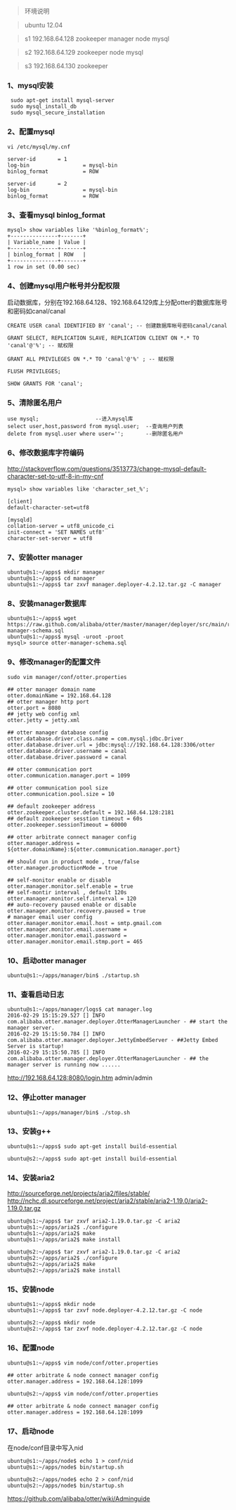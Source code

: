 > 环境说明

> ubuntu 12.04

> s1 192.168.64.128 zookeeper manager node mysql

> s2 192.168.64.129 zookeeper node mysql

> s3 192.168.64.130 zookeeper

### 1、mysql安装

```
 sudo apt-get install mysql-server
 sudo mysql_install_db
 sudo mysql_secure_installation
```

### 2、配置mysql

```
vi /etc/mysql/my.cnf

server-id		= 1
log-bin                 = mysql-bin
binlog_format           = ROW

server-id		= 2
log-bin                 = mysql-bin
binlog_format           = ROW
```

### 3、查看mysql binlog_format

```
mysql> show variables like '%binlog_format%';
+---------------+-------+
| Variable_name | Value |
+---------------+-------+
| binlog_format | ROW   |
+---------------+-------+
1 row in set (0.00 sec)
```

### 4、创建mysql用户帐号并分配权限

启动数据库，分别在192.168.64.128、192.168.64.129库上分配otter的数据库账号和密码如canal/canal

```
CREATE USER canal IDENTIFIED BY 'canal'; -- 创建数据库帐号密码canal/canal

GRANT SELECT, REPLICATION SLAVE, REPLICATION CLIENT ON *.* TO 'canal'@'%'; -- 赋权限

GRANT ALL PRIVILEGES ON *.* TO 'canal'@'%' ; -- 赋权限

FLUSH PRIVILEGES;

SHOW GRANTS FOR 'canal';
```

### 5、清除匿名用户

```
use mysql;					--进入mysql库
select user,host,password from mysql.user;	--查询用户列表
delete from mysql.user where user='';		--删除匿名用户
```

### 6、修改数据库字符编码

http://stackoverflow.com/questions/3513773/change-mysql-default-character-set-to-utf-8-in-my-cnf

```
mysql> show variables like 'character_set_%';

[client]
default-character-set=utf8

[mysqld]
collation-server = utf8_unicode_ci
init-connect = 'SET NAMES utf8'
character-set-server = utf8
```

### 7、安装otter manager

```
ubuntu@s1:~/apps$ mkdir manager
ubuntu@s1:~/apps$ cd manager
ubuntu@s1:~/apps$ tar zxvf manager.deployer-4.2.12.tar.gz -C manager
```

### 8、安装manager数据库

```
ubuntu@s1:~/apps$ wget https://raw.github.com/alibaba/otter/master/manager/deployer/src/main/resources/sql/otter-manager-schema.sql 
ubuntu@s1:~/apps$ mysql -uroot -proot
mysql> source otter-manager-schema.sql
```

### 9、修改manager的配置文件

```
sudo vim manager/conf/otter.properties

## otter manager domain name
otter.domainName = 192.168.64.128
## otter manager http port
otter.port = 8080
## jetty web config xml
otter.jetty = jetty.xml

## otter manager database config
otter.database.driver.class.name = com.mysql.jdbc.Driver
otter.database.driver.url = jdbc:mysql://192.168.64.128:3306/otter
otter.database.driver.username = canal
otter.database.driver.password = canal

## otter communication port
otter.communication.manager.port = 1099

## otter communication pool size
otter.communication.pool.size = 10

## default zookeeper address
otter.zookeeper.cluster.default = 192.168.64.128:2181
## default zookeeper sesstion timeout = 60s
otter.zookeeper.sessionTimeout = 60000

## otter arbitrate connect manager config
otter.manager.address = ${otter.domainName}:${otter.communication.manager.port}

## should run in product mode , true/false
otter.manager.productionMode = true

## self-monitor enable or disable
otter.manager.monitor.self.enable = true
## self-montir interval , default 120s
otter.manager.monitor.self.interval = 120
## auto-recovery paused enable or disable
otter.manager.monitor.recovery.paused = true
# manager email user config
otter.manager.monitor.email.host = smtp.gmail.com
otter.manager.monitor.email.username = 
otter.manager.monitor.email.password = 
otter.manager.monitor.email.stmp.port = 465
```

### 10、启动otter manager

```
ubuntu@s1:~/apps/manager/bin$ ./startup.sh
```

### 11、查看启动日志

```
ubuntu@s1:~/apps/manager/logs$ cat manager.log 
2016-02-29 15:15:29.527 [] INFO  com.alibaba.otter.manager.deployer.OtterManagerLauncher - ## start the manager server.
2016-02-29 15:15:50.784 [] INFO  com.alibaba.otter.manager.deployer.JettyEmbedServer - ##Jetty Embed Server is startup!
2016-02-29 15:15:50.785 [] INFO  com.alibaba.otter.manager.deployer.OtterManagerLauncher - ## the manager server is running now ......
```

http://192.168.64.128:8080/login.htm
admin/admin

### 12、停止otter manager

```
ubuntu@s1:~/apps/manager/bin$ ./stop.sh
```

### 13、安装g++

```
ubuntu@s1:~/apps$ sudo apt-get install build-essential
```

```
ubuntu@s2:~/apps$ sudo apt-get install build-essential
```

### 14、安装aria2

http://sourceforge.net/projects/aria2/files/stable/
http://nchc.dl.sourceforge.net/project/aria2/stable/aria2-1.19.0/aria2-1.19.0.tar.gz

```
ubuntu@s1:~/apps$ tar zxvf aria2-1.19.0.tar.gz -C aria2
ubuntu@s1:~/apps/aria2$ ./configure
ubuntu@s1:~/apps/aria2$ make 
ubuntu@s1:~/apps/aria2$ make install
```

```
ubuntu@s2:~/apps$ tar zxvf aria2-1.19.0.tar.gz -C aria2
ubuntu@s2:~/apps/aria2$ ./configure
ubuntu@s2:~/apps/aria2$ make 
ubuntu@s2:~/apps/aria2$ make install
```

### 15、安装node

```
ubuntu@s1:~/apps$ mkdir node
ubuntu@s1:~/apps$ tar zxvf node.deployer-4.2.12.tar.gz -C node
```

```
ubuntu@s2:~/apps$ mkdir node
ubuntu@s2:~/apps$ tar zxvf node.deployer-4.2.12.tar.gz -C node
```

### 16、配置node

```
ubuntu@s1:~/apps$ vim node/conf/otter.properties 

## otter arbitrate & node connect manager config
otter.manager.address = 192.168.64.128:1099
```

```
ubuntu@s2:~/apps$ vim node/conf/otter.properties 

## otter arbitrate & node connect manager config
otter.manager.address = 192.168.64.128:1099
```

### 17、启动node

在node/conf目录中写入nid

```
ubuntu@s1:~/apps/node$ echo 1 > conf/nid
ubuntu@s1:~/apps/node$ bin/startup.sh
```

```
ubuntu@s2:~/apps/node$ echo 2 > conf/nid
ubuntu@s2:~/apps/node$ bin/startup.sh
```

https://github.com/alibaba/otter/wiki/Adminguide